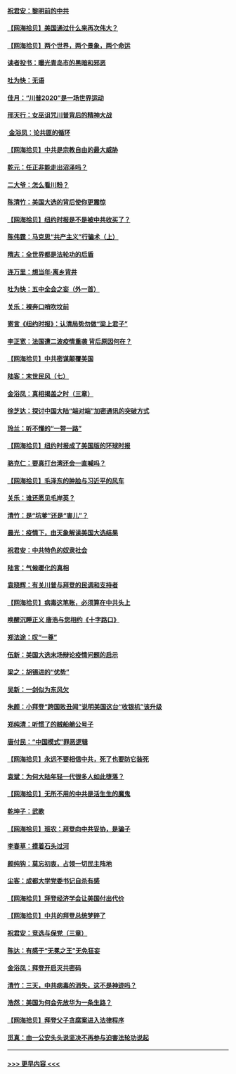 #### [祝君安：黎明前的中共](../pages/nsc993/n12524071.md?t=11050051) 
#### [【网海拾贝】美国通过什么来再次伟大？](../pages/nsc993/n12523844.md?t=11050051) 
#### [【网海拾贝】两个世界，两个景象，两个命运](../pages/nsc993/n12521419.md?t=11050051) 
#### [读者投书：曝光青岛市的黑暗和邪恶](../pages/nsc993/n12520988.md?t=11050051) 
#### [吐为快：无语](../pages/nsc993/n12518588.md?t=11050051) 
#### [佳月：“川普2020”是一场世界运动](../pages/nsc993/n12518581.md?t=11050051) 
#### [邢天行：女巫诅咒川普背后的精神大战](../pages/nsc993/n12517257.md?t=11050051) 
#### [ 金浴凤：论共匪的循环](../pages/nsc993/n12517133.md?t=11050051) 
#### [【网海拾贝】中共是宗教自由的最大威胁](../pages/nsc993/n12516879.md?t=11050051) 
#### [乾元：任正非能走出沼泽吗？](../pages/nsc993/n12515831.md?t=11050051) 
#### [二大爷：怎么看川粉？](../pages/nsc993/n12515820.md?t=11050051) 
#### [陈清竹：美国大选的背后使你更震惊](../pages/nsc993/n12515589.md?t=11050051) 
#### [【网海拾贝】纽约时报是不是被中共收买了？](../pages/nsc993/n12515122.md?t=11050051) 
#### [陈伟霆：马克思“共产主义”行骗术（上）](../pages/nsc993/n12510217.md?t=11050051) 
#### [隋志：全世界都是法轮功的后盾](../pages/nsc993/n12510636.md?t=11050051) 
#### [连万里：想当年‧离乡背井](../pages/nsc993/n12510623.md?t=11050051) 
#### [吐为快：五中全会之妄（外一首）](../pages/nsc993/n12510470.md?t=11050051) 
#### [关乐：裸奔口哨吹坟前](../pages/nsc993/n12510403.md?t=11050051) 
#### [寄言《纽约时报》：认清局势勿做“梁上君子”](../pages/nsc993/n12510042.md?t=11050051) 
#### [李正宽：法国遭二波疫情重袭 背后原因何在？](../pages/nsc993/n12509971.md?t=11050051) 
#### [【网海拾贝】中共密谋颠覆美国](../pages/nsc993/n12509816.md?t=11050051) 
#### [陆客：末世民风（七）](../pages/nsc993/n12507822.md?t=11050051) 
#### [金浴凤：真相揭盖之时（三章）](../pages/nsc993/n12507804.md?t=11050051) 
#### [徐芝达：探讨中国大陆“端对端”加密通讯的突破方式](../pages/nsc993/n12507682.md?t=11050051) 
#### [玲兰：听不懂的“一带一路”](../pages/nsc993/n12507669.md?t=11050051) 
#### [【网海拾贝】纽约时报成了美国版的环球时报](../pages/nsc993/n12507053.md?t=11050051) 
#### [骆克仁：要真打台湾还会一直喊吗？](../pages/nsc993/n12506843.md?t=11050051) 
#### [【网海拾贝】毛泽东的肿脸与习近平的风车](../pages/nsc993/n12504537.md?t=11050051) 
#### [关乐：谁还愿见毛岸英？](../pages/nsc993/n12503866.md?t=11050051) 
#### [清竹：是“坑爹”还是“害儿”？](../pages/nsc993/n12503034.md?t=11050051) 
#### [晨光：疫情下，由天象解读美国大选结果](../pages/nsc993/n12502536.md?t=11050051) 
#### [祝君安：中共特色的奴隶社会](../pages/nsc993/n12501529.md?t=11050051) 
#### [陆言：气候暖化的真相](../pages/nsc993/n12501183.md?t=11050051) 
#### [袁晓辉：有关川普与拜登的民调和支持者](../pages/nsc993/n12500433.md?t=11050051) 
#### [【网海拾贝】病毒这笔账，必须算在中共头上](../pages/nsc993/n12500320.md?t=11050051) 
#### [唤醒沉睡正义 唐浩与您相约《十字路口》](../pages/nsc993/n12497980.md?t=11050051) 
#### [郑法途：叹“一尊”](../pages/nsc993/n12498837.md?t=11050051) 
#### [伍新：美国大选末场辩论疫情问题的启示](../pages/nsc993/n12498829.md?t=11050051) 
#### [梁之：胡锡进的“优势”](../pages/nsc993/n12498780.md?t=11050051) 
#### [吴新：一剑似为东风欠](../pages/nsc993/n12498772.md?t=11050051) 
#### [朱颜：小拜登“跨国败丑闻”说明美国这台“收银机”该升级](../pages/nsc993/n12498731.md?t=11050051) 
#### [郑纯清：听惯了的贼船艄公号子](../pages/nsc993/n12498721.md?t=11050051) 
#### [唐付民：“中国模式”罪恶逻辑](../pages/nsc993/n12498310.md?t=11050051) 
#### [【网海拾贝】永远不要相信中共，死了也要防它装死](../pages/nsc993/n12498162.md?t=11050051) 
#### [袁斌：为何大陆年轻一代很多人如此堕落？](../pages/nsc993/n12495696.md?t=11050051) 
#### [【网海拾贝】无所不用的中共是活生生的魔鬼](../pages/nsc993/n12495621.md?t=11050051) 
#### [乾坤子：武歌](../pages/nsc993/n12493391.md?t=11050051) 
#### [【网海拾贝】班农：拜登向中共妥协，是骗子](../pages/nsc993/n12492877.md?t=11050051) 
#### [李春草：摸着石头过河](../pages/nsc993/n12491121.md?t=11050051) 
#### [颜纯钩：莫忘初衷，占领一切民主阵地](../pages/nsc993/n12490965.md?t=11050051) 
#### [尘客：成都大学党委书记自杀有感](../pages/nsc993/n12490950.md?t=11050051) 
#### [【网海拾贝】拜登经济学会让美国付出代价](../pages/nsc993/n12489662.md?t=11050051) 
#### [【网海拾贝】中共的拜登总统梦碎了](../pages/nsc993/n12487896.md?t=11050051) 
#### [祝君安：竞选与保党（三章）](../pages/nsc993/n12487258.md?t=11050051) 
#### [陈达：有感于“无冕之王”无免狂妄](../pages/nsc993/n12485133.md?t=11050051) 
#### [金浴凤：拜登开启灭共密码](../pages/nsc993/n12485125.md?t=11050051) 
#### [清竹：三天，中共病毒的消失，这不是神迹吗？](../pages/nsc993/n12485027.md?t=11050051) 
#### [浩然：美国为何会先放华为一条生路？](../pages/nsc993/n12484997.md?t=11050051) 
#### [【网海拾贝】拜登父子贪腐案进入法律程序](../pages/nsc993/n12484957.md?t=11050051) 
#### [觅真：由一公安头头说坚决不再参与迫害法轮功说起](../pages/nsc993/n12484212.md?t=11050051) 

----
#### [ >>> 更早内容 <<< ](../indexes/nsc993-earlier.md)
